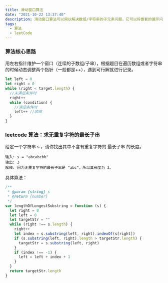 ```yaml
---
title: 滑动窗口算法
date: "2021-10-22 13:37:40"
description: 滑动窗口算法可以用以解决数组/字符串的子元素问题，它可以将嵌套的循环问题，转换为单循环问题，降低时间复杂度。
tags:
  - 算法
  - leetCode
---
```


### 算法核心思路

用左右指针维护一个窗口（连续的子数组/子串），根据题目在遍历数组或者字符串的时候动态调整两个指针（一般都是++），遇到可行解就进行记录。

```javascript
let left = 0
let right = 0
while (right < target.length) {
  //未满足条件时
  right++
  while (condition) {
    //满足条件时
    left++ //收缩
  }
}
```

### leetcode 算法：求无重复字符的最长子串

给定一个字符串 s ，请你找出其中不含有重复字符的 最长子串 的长度。

```
输入: s = "abcabcbb"
输出: 3
解释: 因为无重复字符的最长子串是 "abc"，所以其长度为 3。
```

具体算法：

```javascript
/**
 * @param {string} s
 * @return {number}
 */
var lengthOfLongestSubstring = function (s) {
  let right = 0
  let left = 0
  let targetStr = ""
  while (right !== s.length) {
    right++
    let index = s.substring(left, right).indexOf(s[right])
    if (s.substring(left, right).length > targetStr.length) {
      targetStr = s.substring(left, right)
    }
    if (index !== -1) {
      left = left + index + 1
    }
  }
  return targetStr.length
}
```

